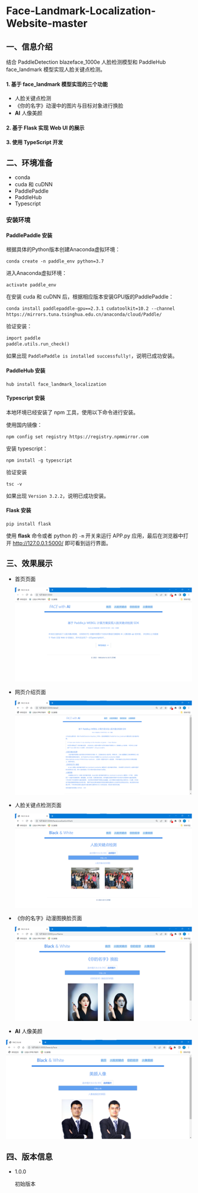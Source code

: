 # Face-Landmark-Localization-Website-master

## 一、信息介绍

结合 PaddleDetection blazeface_1000e 人脸检测模型和 PaddleHub face_landmark 模型实现人脸关键点检测。

#### 1. 基于 face_landmark 模型实现的三个功能

* 人脸关键点检测
* 《你的名字》动漫中的图片与目标对象进行换脸
* **AI** 人像美颜

#### 2. 基于 Flask 实现 Web UI 的展示

#### 3. **使用** **TypeScript** **开发**

## 二、环境准备

* conda
* cuda 和 cuDNN
* PaddlePaddle
* PaddleHub
* Typescript

### 安装环境

#### PaddlePaddle 安装

根据具体的Python版本创建Anaconda虚拟环境：

```
conda create -n paddle_env python=3.7
```

进入Anaconda虚拟环境：

```
activate paddle_env
```

在安装 cuda 和 cuDNN 后，根据相应版本安装GPU版的PaddlePaddle：

```
conda install paddlepaddle-gpu==2.3.1 cudatoolkit=10.2 --channel https://mirrors.tuna.tsinghua.edu.cn/anaconda/cloud/Paddle/
```

验证安装：

```
import paddle
paddle.utils.run_check()
```

如果出现  `PaddlePaddle is installed successfully!`，说明已成功安装。

#### PaddleHub 安装

```
hub install face_landmark_localization
```

#### Typescript 安装

本地环境已经安装了 npm 工具，使用以下命令进行安装。

使用国内镜像：

```
npm config set registry https://registry.npmmirror.com
```

安装 typescript：

```
npm install -g typescript
```

验证安装

```
tsc -v
```

如果出现  `Version 3.2.2`，说明已成功安装。

#### Flask 安装

```
pip install flask
```

使用 **flask** 命令或者 python 的 `-m` 开关来运行 APP.py 应用，最后在浏览器中打开 http://127.0.0.1:5000/ 即可看到运行界面。

## 三、效果展示

* 首页页面

  ![image-20220720120916796](https://github.com/Lhiii/Face-Landmark-Localization-Website-master/blob/main/sources/image-20220720120916796.png)

* 网页介绍页面

  ![image-20220720121013948](https://github.com/Lhiii/Face-Landmark-Localization-Website-master/blob/main/sources/image-20220720121013948.png)

* 人脸关键点检测页面

  ![image-20220720121033601](https://github.com/Lhiii/Face-Landmark-Localization-Website-master/blob/main/sources/image-20220720121033601.png)

* 《你的名字》动漫图换脸页面

  ![image-20220720121113878](https://github.com/Lhiii/Face-Landmark-Localization-Website-master/blob/main/sources/image-20220720121113878.png)

* **AI** 人像美颜

![image-20220720121139333](https://github.com/Lhiii/Face-Landmark-Localization-Website-master/blob/main/sources/image-20220720121139333.png)

## 四、版本信息

* 1.0.0

  初始版本
